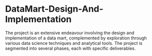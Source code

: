 # DataMart-Design-And-Implementation
The project is an extensive endeavour involving the design and implementation of a data mart, complemented by exploration through various data science techniques and analytical tools. The project is segmented into several phases, each with specific deliverables.
